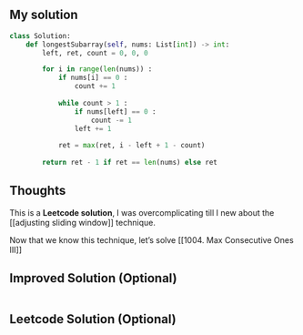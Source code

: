 ## My solution

```python
class Solution:
    def longestSubarray(self, nums: List[int]) -> int:
        left, ret, count = 0, 0, 0

        for i in range(len(nums)) : 
            if nums[i] == 0 :
                count += 1
            
            while count > 1 :
                if nums[left] == 0 :
                    count -= 1
                left += 1
            
            ret = max(ret, i - left + 1 - count)
    
        return ret - 1 if ret == len(nums) else ret
```

## Thoughts

This is a **Leetcode solution**, I was overcomplicating till I new about the [[adjusting sliding window]] technique. 

Now that we know this technique, let’s solve [[1004. Max Consecutive Ones III]]

## Improved Solution (Optional)

```python

```

## Leetcode Solution (Optional)

```python

```